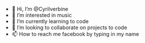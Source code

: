 - 👋 Hi, I’m @Cyrilverbine
- 👀 I’m interested in music
- 🌱 I’m currently learning to code
- 💞️ I’m looking to collaborate on projects to code
- 📫 How to reach me facebook by typing in my name

<!---
Cyrilverbine/Cyrilverbine is a ✨ special ✨ repository because its `README.md` (this file) appears on your GitHub profile.
You can click the Preview link to take a look at your changes.
--->
